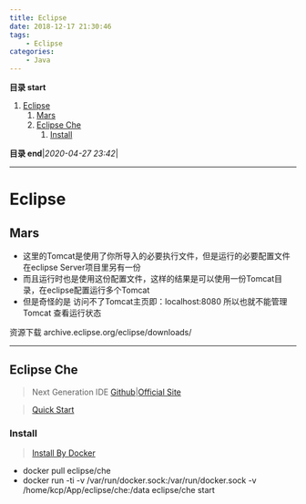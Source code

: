 ```yaml
---
title: Eclipse
date: 2018-12-17 21:30:46
tags: 
    - Eclipse
categories: 
    - Java
---
```


**目录 start**

1. [Eclipse](#eclipse)
    1. [Mars](#mars)
    1. [Eclipse Che](#eclipse-che)
        1. [Install](#install)

**目录 end**|_2020-04-27 23:42_|
****************************************
# Eclipse 
## Mars

* 这里的Tomcat是使用了你所导入的必要执行文件，但是运行的必要配置文件在eclipse Server项目里另有一份
* 而且运行时也是使用这份配置文件，这样的结果是可以使用一份Tomcat目录，在eclipse配置运行多个Tomcat
* 但是奇怪的是 访问不了Tomcat主页即：localhost:8080 所以也就不能管理Tomcat 查看运行状态

资源下载 archive.eclipse.org/eclipse/downloads/ 

*********************

## Eclipse Che
> Next Generation IDE [Github](https://github.com/eclipse/che)|[Official Site](https://www.eclipse.org/che/)

> [Quick Start](https://www.eclipse.org/che/docs/quick-start.html)


### Install 
> [Install By Docker](https://www.eclipse.org/che/docs/docker-single-user.html)

- docker pull eclipse/che
- docker run -ti -v /var/run/docker.sock:/var/run/docker.sock -v /home/kcp/App/eclipse/che:/data eclipse/che start

